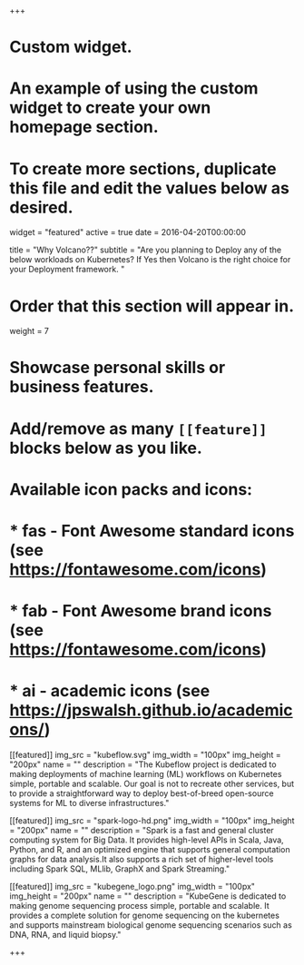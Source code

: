 +++
# Custom widget.
# An example of using the custom widget to create your own homepage section.
# To create more sections, duplicate this file and edit the values below as desired.
widget = "featured"
active = true
date = 2016-04-20T00:00:00

title = "Why Volcano??"
subtitle = "Are you planning to Deploy any of the below workloads on Kubernetes? &#13;&#10; If Yes then Volcano is the right choice for your Deployment framework. "

# Order that this section will appear in.
weight = 7

# Showcase personal skills or business features.
# 
# Add/remove as many `[[feature]]` blocks below as you like.
# 
# Available icon packs and icons:
# * fas - Font Awesome standard icons (see https://fontawesome.com/icons)
# * fab - Font Awesome brand icons (see https://fontawesome.com/icons)
# * ai - academic icons (see https://jpswalsh.github.io/academicons/)

[[featured]]
  img_src = "kubeflow.svg"
  img_width = "100px"
  img_height = "200px"
  name = "" 
  description = "The Kubeflow project is dedicated to making deployments of machine learning (ML) workflows on Kubernetes simple, portable and scalable. Our goal is not to recreate other services, but to provide a straightforward way to deploy best-of-breed open-source systems for ML to diverse infrastructures."
  
[[featured]]
  img_src = "spark-logo-hd.png"
  img_width = "100px"
  img_height = "200px"
  name = ""
  description = "Spark is a fast and general cluster computing system for Big Data. It provides high-level APIs in Scala, Java, Python, and R, and an optimized engine that supports general computation graphs for data analysis.It also supports a rich set of higher-level tools including Spark SQL, MLlib, GraphX and Spark Streaming."  
  
[[featured]]
  img_src = "kubegene_logo.png"
  img_width = "100px"
  img_height = "200px"
  name = ""
  description = "KubeGene is dedicated to making genome sequencing process simple, portable and scalable. It provides a complete solution for genome sequencing on the kubernetes and supports mainstream biological genome sequencing scenarios such as DNA, RNA, and liquid biopsy."

+++
